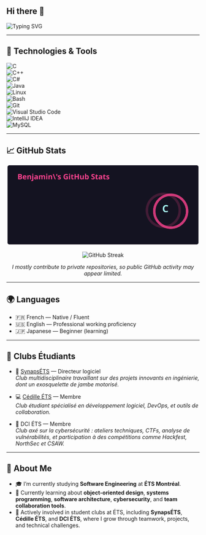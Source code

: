 ## Hi there 👋

![Typing SVG](https://readme-typing-svg.demolab.com/?lines=Software+Engineering+Student;Cybersecurity+Enthusiast;Embedded+Systems+Developer;DevOps+&+Automation+Learner&center=true&width=500&height=50)

---

## 🔧 Technologies & Tools

![C](https://img.shields.io/badge/-C-333333?style=flat&logo=c)  
![C++](https://img.shields.io/badge/-C++-333333?style=flat&logo=c%2B%2B)  
![C#](https://img.shields.io/badge/-CSharp-333333?style=flat&logo=csharp)  
![Java](https://img.shields.io/badge/-Java-333333?style=flat&logo=java)  
![Linux](https://img.shields.io/badge/-Linux-333333?style=flat&logo=linux)  
![Bash](https://img.shields.io/badge/-Bash-333333?style=flat&logo=gnubash)  
![Git](https://img.shields.io/badge/-Git-333333?style=flat&logo=git)  
![Visual Studio Code](https://img.shields.io/badge/-VSCode-333333?style=flat&logo=visual-studio-code)  
![IntelliJ IDEA](https://img.shields.io/badge/-IntelliJ%20IDEA-333333?style=flat&logo=intellij-idea)  
![MySQL](https://img.shields.io/badge/-MySQL-333333?style=flat&logo=mysql)

---

## 📈 GitHub Stats

<p align="center">
  <img src="https://raw.githubusercontent.com/kingNomad3/github-stats-cache/main/github-stats.svg" alt="GitHub Stats" width="500" />
</p>

<p align="center">
  <img src="https://github-readme-streak-stats.herokuapp.com/?user=kingNomad3&theme=radical" alt="GitHub Streak" />
</p>

<p align="center"><em>I mostly contribute to private repositories, so public GitHub activity may appear limited.</em></p>

---

## 🌍 Languages

- 🇫🇷 French — Native / Fluent  
- 🇺🇸 English — Professional working proficiency  
- 🇯🇵 Japanese — Beginner (learning)

---

## 🤝 Clubs Étudiants

- 🦿 [SynapsÉTS](https://synapsets.etsmtl.ca/) — Directeur logiciel  
  *Club multidisciplinaire travaillant sur des projets innovants en ingénierie, dont un exosquelette de jambe motorisé.*

- 💻 [Cédille ÉTS](https://cedille.etsmtl.ca/) — Membre  
  *Club étudiant spécialisé en développement logiciel, DevOps, et outils de collaboration.*

- 🔐 DCI ÉTS — Membre  
  *Club axé sur la cybersécurité : ateliers techniques, CTFs, analyse de vulnérabilités, et participation à des compétitions comme Hackfest, NorthSec et CSAW.*

---

## 📌 About Me

- 🎓 I’m currently studying **Software Engineering** at **ÉTS Montréal**.
- 🌱 Currently learning about **object-oriented design**, **systems programming**, **software architecture**, **cybersecurity**, and **team collaboration tools**.
- 🤝 Actively involved in student clubs at ÉTS, including **SynapsÉTS**, **Cédille ÉTS**, and **DCI ÉTS**, where I grow through teamwork, projects, and technical challenges.
